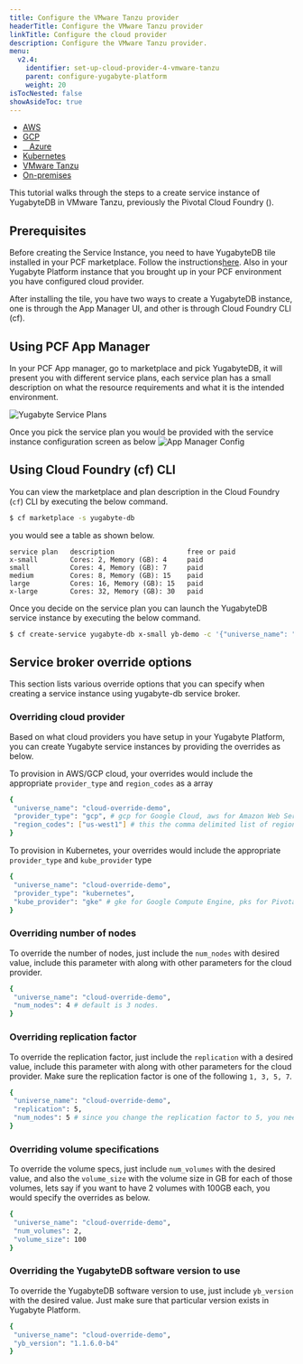 ```yaml
---
title: Configure the VMware Tanzu provider
headerTitle: Configure the VMware Tanzu provider
linkTitle: Configure the cloud provider
description: Configure the VMware Tanzu provider.
menu:
  v2.4:
    identifier: set-up-cloud-provider-4-vmware-tanzu
    parent: configure-yugabyte-platform
    weight: 20
isTocNested: false
showAsideToc: true
---
```


<ul class="nav nav-tabs-alt nav-tabs-yb">

  <li>
    <a href="/preview/yugabyte-platform/configure-yugabyte-platform/set-up-cloud-provider/aws" class="nav-link">
      <i class="fab fa-aws"></i>
      AWS
    </a>
  </li>

  <li>
    <a href="/preview/yugabyte-platform/configure-yugabyte-platform/set-up-cloud-provider/gcp" class="nav-link">
      <i class="fab fa-google" aria-hidden="true"></i>
      GCP
    </a>
  </li>

  <li>
    <a href="/preview/yugabyte-platform/configure-yugabyte-platform/set-up-cloud-provider/azure" class="nav-link">
      <i class="icon-azure" aria-hidden="true"></i>
      &nbsp;&nbsp; Azure
    </a>
  </li>

  <li>
    <a href="/preview/yugabyte-platform/configure-yugabyte-platform/set-up-cloud-provider/kubernetes" class="nav-link">
      <i class="fas fa-cubes" aria-hidden="true"></i>
      Kubernetes
    </a>
  </li>

  <li>
    <a href="/preview/yugabyte-platform/configure-yugabyte-platform/set-up-cloud-provider/vmware-tanzu" class="nav-link active">
      <i class="fas fa-cubes" aria-hidden="true"></i>
      VMware Tanzu
    </a>
  </li>

  <li>
    <a href="/preview/yugabyte-platform/configure-yugabyte-platform/set-up-cloud-provider/on-premises" class="nav-link">
      <i class="fas fa-building"></i>
      On-premises
    </a>
  </li>

</ul>

This tutorial walks through the steps to a create service instance of YugabyteDB in VMware Tanzu, previously the Pivotal Cloud Foundry ().

## Prerequisites

Before creating the Service Instance, you need to have YugabyteDB tile installed in your PCF marketplace. Follow the instructions[here](https://docs.pivotal.io/partners/yugabyte-db/). Also in your Yugabyte Platform instance that you brought up in your PCF environment you have configured cloud provider.

After installing the tile, you have two ways to create a YugabyteDB instance, one is through the App Manager UI, and other is through Cloud Foundry CLI (cf).

## Using PCF App Manager

In your PCF App manager, go to marketplace and pick YugabyteDB, it will present you with different service plans, each service plan has a small description on what the resource requirements and what it is the intended environment.

![Yugabyte Service Plans](/images/deploy/pivotal-cloud-foundry/service-plan-choices.png)

Once you pick the service plan you would be provided with the service instance configuration screen as below ![App Manager Config](/images/deploy/pivotal-cloud-foundry/apps-manager-config.png)

## Using Cloud Foundry (cf) CLI

You can view the marketplace and plan description in the Cloud Foundry (`cf`) CLI by executing the below command.

```sh
$ cf marketplace -s yugabyte-db
```

you would see a table as shown below.

```
service plan   description                  free or paid
x-small        Cores: 2, Memory (GB): 4     paid
small          Cores: 4, Memory (GB): 7     paid
medium         Cores: 8, Memory (GB): 15    paid
large          Cores: 16, Memory (GB): 15   paid
x-large        Cores: 32, Memory (GB): 30   paid
```

Once you decide on the service plan you can launch the YugabyteDB service instance by executing the below command.

```sh
$ cf create-service yugabyte-db x-small yb-demo -c '{"universe_name": "yb-demo"}'
```

## Service broker override options

This section lists various override options that you can specify when creating a service instance using yugabyte-db service broker.

### Overriding cloud provider

Based on what cloud providers you have setup in your Yugabyte Platform, you can create Yugabyte service instances by providing
the overrides as below.

To provision in AWS/GCP cloud, your overrides would include the appropriate `provider_type` and `region_codes` as a array

```sh
{
 "universe_name": "cloud-override-demo",
 "provider_type": "gcp", # gcp for Google Cloud, aws for Amazon Web Service
 "region_codes": ["us-west1"] # this the comma delimited list of regions
}
```

To provision in Kubernetes, your overrides would include the appropriate `provider_type` and `kube_provider` type

```sh
{
 "universe_name": "cloud-override-demo",
 "provider_type": "kubernetes",
 "kube_provider": "gke" # gke for Google Compute Engine, pks for Pivotal Container Service (default)
}
```

### Overriding number of nodes

To override the number of nodes, just include the `num_nodes` with desired value, include this parameter with along with
other parameters for the cloud provider.

```sh
{
 "universe_name": "cloud-override-demo",
 "num_nodes": 4 # default is 3 nodes.
}
```

### Overriding replication factor

To override the replication factor, just include the `replication` with a desired value, include this parameter with along with
other parameters for the cloud provider. Make sure the replication factor is one of the following `1, 3, 5, 7`.

```sh
{
 "universe_name": "cloud-override-demo",
 "replication": 5,
 "num_nodes": 5 # since you change the replication factor to 5, you need to override the num_nodes to be 5 minimum.
}
```

### Overriding volume specifications

To override the volume specs, just include `num_volumes` with the desired value, and also the `volume_size` with the volume size
in GB for each of those volumes, lets say if you want to have 2 volumes with 100GB each, you would specify the overrides as below.

```sh
{
 "universe_name": "cloud-override-demo",
 "num_volumes": 2,
 "volume_size": 100
}
```

### Overriding the YugabyteDB software version to use

To override the YugabyteDB software version to use, just include `yb_version` with the desired value. Just make sure that particular
version exists in Yugabyte Platform.

```sh
{
 "universe_name": "cloud-override-demo",
 "yb_version": "1.1.6.0-b4"
}
```
